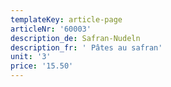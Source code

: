```yaml
---
templateKey: article-page
articleNr: '60003'
description_de: Safran-Nudeln
description_fr: ' Pâtes au safran'
unit: '3'
price: '15.50'
---
```


